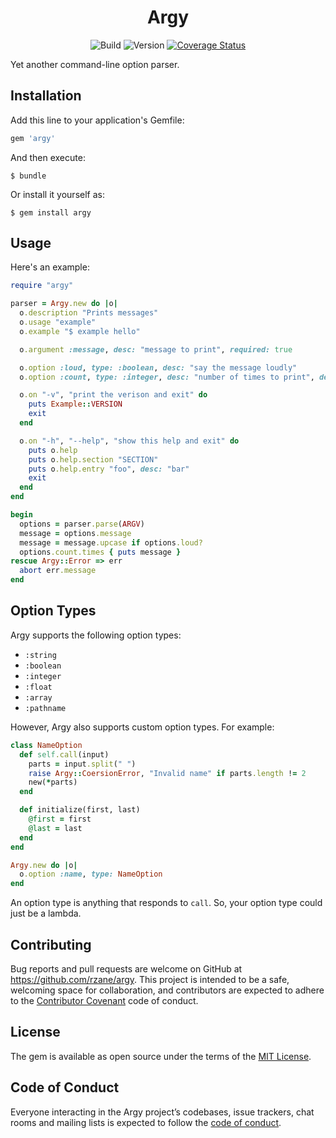 <h1 align="center">Argy</h1>

<div align="center">

![Build](https://github.com/rzane/argy/workflows/CI/badge.svg)
![Version](https://img.shields.io/gem/v/argy)
[![Coverage Status](https://coveralls.io/repos/github/rzane/argy/badge.svg?branch=master)](https://coveralls.io/github/rzane/argy?branch=master)

</div>

Yet another command-line option parser.

## Installation

Add this line to your application's Gemfile:

```ruby
gem 'argy'
```

And then execute:

    $ bundle

Or install it yourself as:

    $ gem install argy

## Usage

Here's an example:

```ruby
require "argy"

parser = Argy.new do |o|
  o.description "Prints messages"
  o.usage "example"
  o.example "$ example hello"

  o.argument :message, desc: "message to print", required: true

  o.option :loud, type: :boolean, desc: "say the message loudly"
  o.option :count, type: :integer, desc: "number of times to print", default: 1

  o.on "-v", "print the verison and exit" do
    puts Example::VERSION
    exit
  end

  o.on "-h", "--help", "show this help and exit" do
    puts o.help
    puts o.help.section "SECTION"
    puts o.help.entry "foo", desc: "bar"
    exit
  end
end

begin
  options = parser.parse(ARGV)
  message = options.message
  message = message.upcase if options.loud?
  options.count.times { puts message }
rescue Argy::Error => err
  abort err.message
end
```

## Option Types

Argy supports the following option types:

- `:string`
- `:boolean`
- `:integer`
- `:float`
- `:array`
- `:pathname`

However, Argy also supports custom option types. For example:

```ruby
class NameOption
  def self.call(input)
    parts = input.split(" ")
    raise Argy::CoersionError, "Invalid name" if parts.length != 2
    new(*parts)
  end

  def initialize(first, last)
    @first = first
    @last = last
  end
end

Argy.new do |o|
  o.option :name, type: NameOption
end
```

An option type is anything that responds to `call`. So, your option type could just be a lambda.

## Contributing

Bug reports and pull requests are welcome on GitHub at https://github.com/rzane/argy. This project is intended to be a safe, welcoming space for collaboration, and contributors are expected to adhere to the [Contributor Covenant](http://contributor-covenant.org) code of conduct.

## License

The gem is available as open source under the terms of the [MIT License](https://opensource.org/licenses/MIT).

## Code of Conduct

Everyone interacting in the Argy project’s codebases, issue trackers, chat rooms and mailing lists is expected to follow the [code of conduct](https://github.com/rzane/argy/blob/master/CODE_OF_CONDUCT.md).
